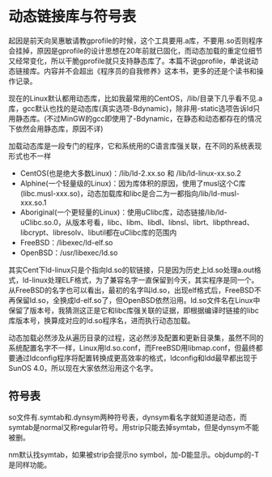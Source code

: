 动态链接库与符号表
====
起因是前天向吴惠敏请教gprofile的时候，这个工具要用.a库，不要用.so否则程序会挂掉，原因是gprofile的设计思想在20年前就已固化，而动态加载的重定位细节又经常变化，所以干脆gprofile就只支持静态库了。本篇不说gprofile，单说说动态链接库。内容并不会超出《程序员的自我修养》这本书，更多的还是个读书和操作记录。

现在的Linux默认都用动态库，比如我最常用的CentOS，/lib/目录下几乎看不见.a库，gcc默认也找的是动态库(真实选项-Bdynamic)，除非用-static选项告诉ld只用静态库。(不过MinGW的gcc即使用了-Bdynamic，在静态和动态都存在的情况下依然会用静态库，原因不详)

加载动态库是一段专门的程序，它和系统用的C语言库强关联，在不同的系统表现形式也不一样

* CentOS(也是绝大多数Linux)：/lib/ld-2.xx.so 和 /lib/ld-linux-xx.so.2
* Alphine(一个轻量级的Linux)：因为库体积的原因，使用了musl这个C库(libc.musl-xxx.so)，动态加载库和libc是合二为一都指向/lib/ld-musl-xxx.so.1
* Aboriginal(一个更轻量的Linux)：使用uClibc库，动态链接/lib/ld-uClibc.so.0，从版本号看，libc、libm、libdl、libnsl、librt、libpthread、libcrypt、libresolv、libutil都在uClibc库的范围内
* FreeBSD：/libexec/ld-elf.so
* OpenBSD：/usr/libexec/ld.so

其实Cent下ld-linux只是个指向ld.so的软链接，只是因为历史上ld.so处理a.out格式，ld-linux处理ELF格式，为了兼容名字一直保留到今天，其实程序是同一个。从FreeBSD的名字也可以看出，最初的名字叫ld.so，出现elf格式后，FreeBSD不再保留ld.so，全换成ld-elf.so了，但OpenBSD依然沿用。ld.so文件名在Linux中保留了版本号，我猜测这正是它和libc库强关联的证据，即根据编译时链接的libc库版本号，换算成对应的ld.so程序名，进而执行动态加载。

动态加载必然涉及从遍历目录的过程，这必然涉及配置和更新目录集，虽然不同的系统配置名字不一样，Linux用ld.so.conf，而FreeBSD用libmap.conf，但最终都要通过ldconfig程序将配置转换成更高效率的格式，ldconfig和ldd最早都出现于SunOS 4.0，所以现在大家依然沿用这个名字。

符号表
--
so文件有.symtab和.dynsym两种符号表，dynsym看名字就知道是动态，而symtab是normal又称regular符号。用strip只能去掉symtab，但是dynsym不能被删。

nm默认找symtab，如果被strip会提示no symbol，加-D能显示。objdump的-T是同样功能。